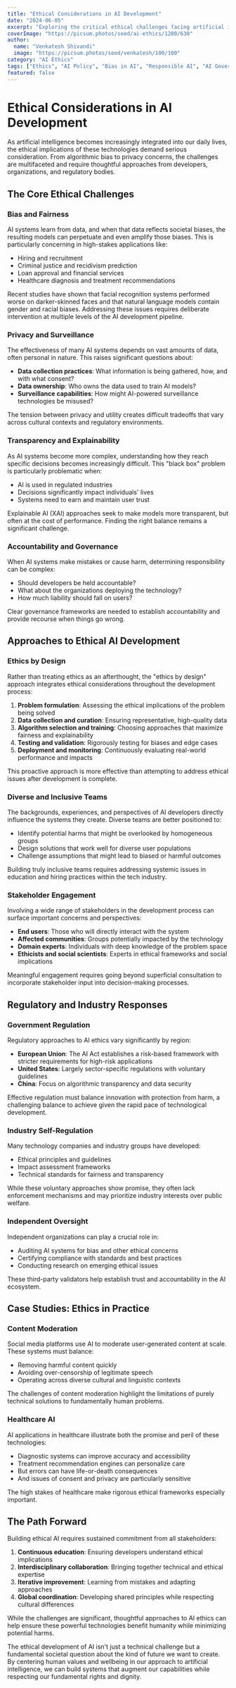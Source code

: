 ```yaml
---
title: "Ethical Considerations in AI Development"
date: "2024-06-05"
excerpt: "Exploring the critical ethical challenges facing artificial intelligence and how developers, organizations, and policymakers can address them."
coverImage: "https://picsum.photos/seed/ai-ethics/1200/630"
author:
  name: "Venkatesh Shivandi"
  image: "https://picsum.photos/seed/venkatesh/100/100"
category: "AI Ethics"
tags: ["Ethics", "AI Policy", "Bias in AI", "Responsible AI", "AI Governance"]
featured: false
---
```


# Ethical Considerations in AI Development

As artificial intelligence becomes increasingly integrated into our daily lives, the ethical implications of these technologies demand serious consideration. From algorithmic bias to privacy concerns, the challenges are multifaceted and require thoughtful approaches from developers, organizations, and regulatory bodies.

## The Core Ethical Challenges

### Bias and Fairness

AI systems learn from data, and when that data reflects societal biases, the resulting models can perpetuate and even amplify those biases. This is particularly concerning in high-stakes applications like:

- Hiring and recruitment
- Criminal justice and recidivism prediction
- Loan approval and financial services
- Healthcare diagnosis and treatment recommendations

Recent studies have shown that facial recognition systems performed worse on darker-skinned faces and that natural language models contain gender and racial biases. Addressing these issues requires deliberate intervention at multiple levels of the AI development pipeline.

### Privacy and Surveillance

The effectiveness of many AI systems depends on vast amounts of data, often personal in nature. This raises significant questions about:

- **Data collection practices**: What information is being gathered, how, and with what consent?
- **Data ownership**: Who owns the data used to train AI models?
- **Surveillance capabilities**: How might AI-powered surveillance technologies be misused?

The tension between privacy and utility creates difficult tradeoffs that vary across cultural contexts and regulatory environments.

### Transparency and Explainability

As AI systems become more complex, understanding how they reach specific decisions becomes increasingly difficult. This "black box" problem is particularly problematic when:

- AI is used in regulated industries
- Decisions significantly impact individuals' lives
- Systems need to earn and maintain user trust

Explainable AI (XAI) approaches seek to make models more transparent, but often at the cost of performance. Finding the right balance remains a significant challenge.

### Accountability and Governance

When AI systems make mistakes or cause harm, determining responsibility can be complex:

- Should developers be held accountable?
- What about the organizations deploying the technology?
- How much liability should fall on users?

Clear governance frameworks are needed to establish accountability and provide recourse when things go wrong.

## Approaches to Ethical AI Development

### Ethics by Design

Rather than treating ethics as an afterthought, the "ethics by design" approach integrates ethical considerations throughout the development process:

1. **Problem formulation**: Assessing the ethical implications of the problem being solved
2. **Data collection and curation**: Ensuring representative, high-quality data
3. **Algorithm selection and training**: Choosing approaches that maximize fairness and explainability
4. **Testing and validation**: Rigorously testing for biases and edge cases
5. **Deployment and monitoring**: Continuously evaluating real-world performance and impacts

This proactive approach is more effective than attempting to address ethical issues after development is complete.

### Diverse and Inclusive Teams

The backgrounds, experiences, and perspectives of AI developers directly influence the systems they create. Diverse teams are better positioned to:

- Identify potential harms that might be overlooked by homogeneous groups
- Design solutions that work well for diverse user populations
- Challenge assumptions that might lead to biased or harmful outcomes

Building truly inclusive teams requires addressing systemic issues in education and hiring practices within the tech industry.

### Stakeholder Engagement

Involving a wide range of stakeholders in the development process can surface important concerns and perspectives:

- **End users**: Those who will directly interact with the system
- **Affected communities**: Groups potentially impacted by the technology
- **Domain experts**: Individuals with deep knowledge of the problem space
- **Ethicists and social scientists**: Experts in ethical frameworks and social implications

Meaningful engagement requires going beyond superficial consultation to incorporate stakeholder input into decision-making processes.

## Regulatory and Industry Responses

### Government Regulation

Regulatory approaches to AI ethics vary significantly by region:

- **European Union**: The AI Act establishes a risk-based framework with stricter requirements for high-risk applications
- **United States**: Largely sector-specific regulations with voluntary guidelines
- **China**: Focus on algorithmic transparency and data security

Effective regulation must balance innovation with protection from harm, a challenging balance to achieve given the rapid pace of technological development.

### Industry Self-Regulation

Many technology companies and industry groups have developed:

- Ethical principles and guidelines
- Impact assessment frameworks
- Technical standards for fairness and transparency

While these voluntary approaches show promise, they often lack enforcement mechanisms and may prioritize industry interests over public welfare.

### Independent Oversight

Independent organizations can play a crucial role in:

- Auditing AI systems for bias and other ethical concerns
- Certifying compliance with standards and best practices
- Conducting research on emerging ethical issues

These third-party validators help establish trust and accountability in the AI ecosystem.

## Case Studies: Ethics in Practice

### Content Moderation

Social media platforms use AI to moderate user-generated content at scale. These systems must balance:

- Removing harmful content quickly
- Avoiding over-censorship of legitimate speech
- Operating across diverse cultural and linguistic contexts

The challenges of content moderation highlight the limitations of purely technical solutions to fundamentally human problems.

### Healthcare AI

AI applications in healthcare illustrate both the promise and peril of these technologies:

- Diagnostic systems can improve accuracy and accessibility
- Treatment recommendation engines can personalize care
- But errors can have life-or-death consequences
- And issues of consent and privacy are particularly sensitive

The high stakes of healthcare make rigorous ethical frameworks especially important.

## The Path Forward

Building ethical AI requires sustained commitment from all stakeholders:

1. **Continuous education**: Ensuring developers understand ethical implications
2. **Interdisciplinary collaboration**: Bringing together technical and ethical expertise
3. **Iterative improvement**: Learning from mistakes and adapting approaches
4. **Global coordination**: Developing shared principles while respecting cultural differences

While the challenges are significant, thoughtful approaches to AI ethics can help ensure these powerful technologies benefit humanity while minimizing potential harms.

The ethical development of AI isn't just a technical challenge but a fundamental societal question about the kind of future we want to create. By centering human values and wellbeing in our approach to artificial intelligence, we can build systems that augment our capabilities while respecting our fundamental rights and dignity. 
